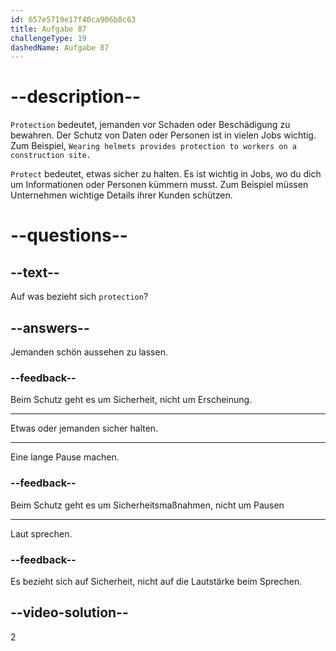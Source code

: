 ```yaml
---
id: 657e5719e17f40ca906b8c63
title: Aufgabe 87
challengeType: 19
dashedName: Aufgabe 87
---
```


# --description--

`Protection` bedeutet, jemanden vor Schaden oder Beschädigung zu bewahren. Der Schutz von Daten oder Personen ist in vielen Jobs wichtig. Zum Beispiel, `Wearing helmets provides protection to workers on a construction site.`

`Protect` bedeutet, etwas sicher zu halten. Es ist wichtig in Jobs, wo du dich um Informationen oder Personen kümmern musst. Zum Beispiel müssen Unternehmen wichtige Details ihrer Kunden schützen.

# --questions--

## --text--

Auf was bezieht sich `protection`?

## --answers--

Jemanden schön aussehen zu lassen.

### --feedback--

Beim Schutz geht es um Sicherheit, nicht um Erscheinung.

---

Etwas oder jemanden sicher halten.

---

Eine lange Pause machen.

### --feedback--

Beim Schutz geht es um Sicherheitsmaßnahmen, nicht um Pausen

---

Laut sprechen.

### --feedback--

Es bezieht sich auf Sicherheit, nicht auf die Lautstärke beim Sprechen.

## --video-solution--

2
